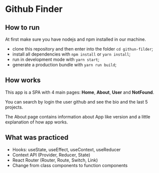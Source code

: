# Github Finder

## How to run

At first make sure you have nodejs and npm installed in our machine.

- clone this repository and then enter into the folder `cd githun-filder`;
- install all dependencies with `npm install` or `yarn install`;
- run in development mode with `yarn start`;
- generate a production bundle with `yarn run build`;

## How works

This app is a SPA with 4 main pages: **Home**, **About**, **User** and **NotFound**.

You can search by login the user github and see the bio and the last 5 projects.

The About page contains information about App like version and a little explanation of how app works.

## What was practiced

- Hooks: useState, useEffect, useContext, useReducer
- Context API (Provider, Reducer, State)
- React Router (Router, Route, Switch, Link)
- Change from class components to function components
